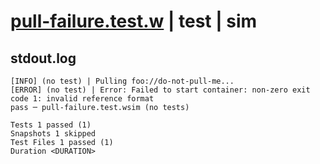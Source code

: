 # [pull-failure.test.w](../../../../../../examples/tests/sdk_tests/container/pull-failure.test.w) | test | sim

## stdout.log
```log
[INFO] (no test) | Pulling foo://do-not-pull-me...
[ERROR] (no test) | Error: Failed to start container: non-zero exit code 1: invalid reference format
pass ─ pull-failure.test.wsim (no tests)

Tests 1 passed (1)
Snapshots 1 skipped
Test Files 1 passed (1)
Duration <DURATION>
```

